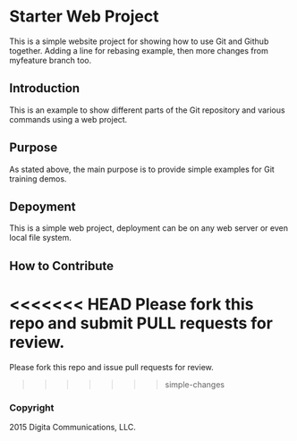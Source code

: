 # Starter Web Project

This is a simple website project for showing how to use Git and Github together.  Adding a line for rebasing example, then more changes from myfeature branch too.

## Introduction

This is an example to show different parts of the Git repository and various commands using a web project.

## Purpose

As stated above, the main purpose is to provide simple examples for Git training demos.

## Depoyment

This is a simple web project, deployment can be on any web server or even local file system.

## How to Contribute

<<<<<<< HEAD
Please fork this repo and submit PULL requests for review.
=======
Please fork this repo and issue pull requests for review.
>>>>>>> simple-changes

### Copyright

2015 Digita Communications, LLC.